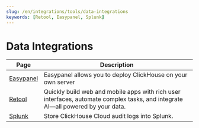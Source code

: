 ```yaml
---
slug: /en/integrations/tools/data-integrations
keywords: [Retool, Easypanel, Splunk]
---
```


# Data Integrations

| Page      | Description                                                                                                                     |
|-----------|---------------------------------------------------------------------------------------------------------------------------------|
| [Easypanel](/docs/en/integrations/easypanel) | Easypanel allows you to deploy ClickHouse on your own server                                                                    |
| [Retool](/docs/en/integrations/retool)    | Quickly build web and mobile apps with rich user interfaces, automate complex tasks, and integrate AI—all powered by your data. |
| [Splunk](/docs/en/integrations/audit-splunk)     | Store ClickHouse Cloud audit logs into Splunk.                                                                                  |
